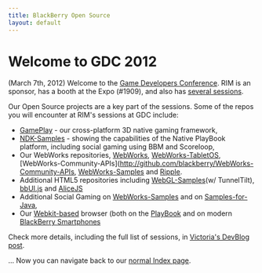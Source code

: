 ```yaml
---
title: BlackBerry Open Source
layout: default
---
```


# Welcome to GDC 2012

(March 7th, 2012) Welcome to the [Game Developers Conference](http://gdconf.com).
RIM is an sponsor, has a booth at the Expo (#1909),
and also has
[several sessions](http://devblog.blackberry.com/2012/03/game-developers-conference-2012).

Our Open Source projects are a key part of the sessions.
Some of the repos you will encounter at RIM's sessions at GDC include:

* [GamePlay](http://github.com/blackberry/gameplay) - our cross-platform 3D native gaming framework,
* [NDK-Samples](http://github.com/blackberry/NDK-Samples) - showing the capabilities of the Native PlayBook platform, including social gaming using BBM and Scoreloop,
* Our WebWorks repositories,
[WebWorks](http://github.com/blackberry/WebWorks),
[WebWorks-TabletOS](http://github.com/blackberry/WebWorks-TabletOS),
[WebWorks-Community-APIs](http://github.com/blackberry/WebWorks-Community-APIs,
[WebWorks-Samples](http://github.com/blackberry/WebWorks-Samples) and
[Ripple](http://github.com/blackberry/Ripple-UI).
* Additional HTML5 repositories including [WebGL-Samples](http://github.com/blackberry/WebGL-Samples)(w/ TunnelTilt),
[bbUI.js](http://github.com/blackberry/bbui.js) and
[AliceJS](http://github.com/blackberry/Alice)
* Additional Social Gaming on [WebWorks-Samples](http://github.com/blackberry/WebWorks-Samples)
and on
[Samples-for-Java](http://github.com/blackberry/Samples-for-Java),
* Our [Webkit-based](http://github.com/blackberry/Webkit-PlayBook) browser (both on the
[PlayBook](http://webkit.org) and on modern
[BlackBerry Smartphones](http://github.com/blackberry/webkit-smartphones)

Check more details, including the full list of sessions, in
[Victoria's DevBlog post](http://devblog.blackberry.com/2012/03/game-developers-conference-2012).

... Now you can navigate back to our [normal Index page](indexDefault.html).
